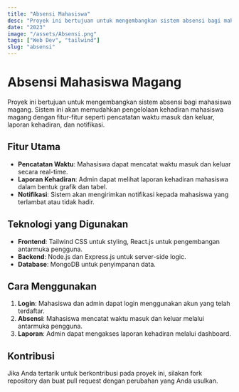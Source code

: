 ```yaml
---
title: "Absensi Mahasiswa"
desc: "Proyek ini bertujuan untuk mengembangkan sistem absensi bagi mahasiswa magang menggunakan teknologi web modern."
date: "2023"
image: "/assets/Absensi.png"
tags: ["Web Dev", "tailwind"]
slug: "absensi"
---
```


# Absensi Mahasiswa Magang

Proyek ini bertujuan untuk mengembangkan sistem absensi bagi mahasiswa magang. Sistem ini akan memudahkan pengelolaan kehadiran mahasiswa magang dengan fitur-fitur seperti pencatatan waktu masuk dan keluar, laporan kehadiran, dan notifikasi.

## Fitur Utama

- **Pencatatan Waktu**: Mahasiswa dapat mencatat waktu masuk dan keluar secara real-time.
- **Laporan Kehadiran**: Admin dapat melihat laporan kehadiran mahasiswa dalam bentuk grafik dan tabel.
- **Notifikasi**: Sistem akan mengirimkan notifikasi kepada mahasiswa yang terlambat atau tidak hadir.

## Teknologi yang Digunakan

- **Frontend**: Tailwind CSS untuk styling, React.js untuk pengembangan antarmuka pengguna.
- **Backend**: Node.js dan Express.js untuk server-side logic.
- **Database**: MongoDB untuk penyimpanan data.

## Cara Menggunakan

1. **Login**: Mahasiswa dan admin dapat login menggunakan akun yang telah terdaftar.
2. **Absensi**: Mahasiswa mencatat waktu masuk dan keluar melalui antarmuka pengguna.
3. **Laporan**: Admin dapat mengakses laporan kehadiran melalui dashboard.

## Kontribusi

Jika Anda tertarik untuk berkontribusi pada proyek ini, silakan fork repository dan buat pull request dengan perubahan yang Anda usulkan.

```

```
